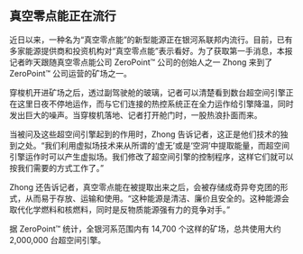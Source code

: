 ## 真空零点能正在流行

近日以来，一种名为“真空零点能”的新型能源正在银河系联邦内流行。目前，已有多家能源提供商和投资机构对“真空零点能”表示看好。为了获取第一手消息，本报记者昨天跟随真空零点能公司 ZeroPoint™ 公司的创始人之一 Zhong 来到了 ZeroPoint™ 公司运营的矿场之一。

穿梭机开进矿场之后，透过副驾驶舱的玻璃，记者可以清楚看到数台超空间引擎正在这里日夜不停地运作，而与它们连接的热控系统正在全力运作给引擎降温，同时发出巨大的噪声。当穿梭机落地、记者打开舱门时，一股热浪扑面而来。

当被问及这些超空间引擎起到的作用时，Zhong 告诉记者，这正是他们技术的独到之处。“我们利用虚拟场技术来从所谓的‘虚无’或是‘空洞’中提取能量，而超空间引擎运作时可以产生虚拟场。我们修改了超空间引擎的控制程序，这样它们就可以按我们需要的方式工作了。”

Zhong 还告诉记者，真空零点能在被提取出来之后，会被存储成奇异夸克团的形式，从而易于存放、运输和使用。“这种能源是清洁、廉价且安全的。这种能源会取代化学燃料和核燃料，同时是反物质能源强有力的竞争对手。”

据 ZeroPoint™ 统计，全银河系范围内有 14,700 个这样的矿场，总共使用大约 2,000,000 台超空间引擎。
